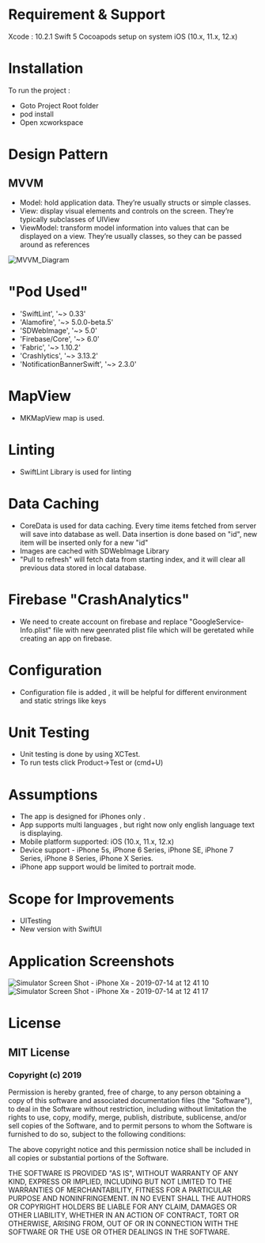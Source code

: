 # Requirement & Support
Xcode : 10.2.1
Swift 5
Cocoapods setup on system
iOS (10.x, 11.x, 12.x)

# Installation
To run the project :
- Goto Project Root folder
- pod install
- Open xcworkspace 

# Design  Pattern
## MVVM
- Model: hold application data. They’re usually structs or simple classes.
- View: display visual elements and controls on the screen. They’re typically subclasses of UIView
- ViewModel: transform model information into values that can be displayed on a view. They’re usually classes, so they can be passed around as references

![MVVM_Diagram](https://user-images.githubusercontent.com/26160090/60809569-97827e00-a1a8-11e9-9a5f-e0c557f73cc7.png)

# "Pod Used"      
- 'SwiftLint', '~> 0.33'
- 'Alamofire', '~> 5.0.0-beta.5'
- 'SDWebImage', '~> 5.0'
- 'Firebase/Core', '~> 6.0'
- 'Fabric', '~> 1.10.2'
- 'Crashlytics', '~> 3.13.2'
- 'NotificationBannerSwift', '~> 2.3.0'

# MapView
- MKMapView map is used.

# Linting
- SwiftLint Library is used for linting

# Data Caching
- CoreData is used for data caching. Every time items fetched from server will save into database as well. Data insertion is done based on "id", new item will be inserted only for a new "id"
- Images are cached with SDWebImage Library
- "Pull to refresh" will fetch data from starting index, and it will clear all previous data stored in local database.

# Firebase "CrashAnalytics"
-  We need to create account on firebase and replace "GoogleService-Info.plist" file with new geenrated plist file which will be geretated while creating an app on firebase.

# Configuration
- Configuration file is added , it will be helpful for different environment and static strings like keys

# Unit Testing
- Unit testing is done by using XCTest.
- To run tests click Product->Test or (cmd+U)

# Assumptions        
-   The app is designed for iPhones only .       
-   App  supports multi languages , but right now only english language text is displaying.
-   Mobile platform supported: iOS (10.x, 11.x, 12.x)        
-   Device support - iPhone 5s, iPhone 6 Series, iPhone SE, iPhone 7 Series, iPhone 8 Series, iPhone X Series. 
-    iPhone app support would be limited to portrait mode.

# Scope for Improvements
- UITesting
- New version with SwiftUI

# Application Screenshots
![Simulator Screen Shot - iPhone Xʀ - 2019-07-14 at 12 41 10](https://user-images.githubusercontent.com/26160090/61180492-b5326600-a634-11e9-9cc5-a1c1d92ad153.png)
![Simulator Screen Shot - iPhone Xʀ - 2019-07-14 at 12 41 17](https://user-images.githubusercontent.com/26160090/61180494-b82d5680-a634-11e9-9d57-c55e39ca17a2.png)

# License
## MIT License

### Copyright (c) 2019 

Permission is hereby granted, free of charge, to any person obtaining a copy
of this software and associated documentation files (the "Software"), to deal
in the Software without restriction, including without limitation the rights
to use, copy, modify, merge, publish, distribute, sublicense, and/or sell
copies of the Software, and to permit persons to whom the Software is
furnished to do so, subject to the following conditions:

The above copyright notice and this permission notice shall be included in all
copies or substantial portions of the Software.

THE SOFTWARE IS PROVIDED "AS IS", WITHOUT WARRANTY OF ANY KIND, EXPRESS OR
IMPLIED, INCLUDING BUT NOT LIMITED TO THE WARRANTIES OF MERCHANTABILITY,
FITNESS FOR A PARTICULAR PURPOSE AND NONINFRINGEMENT. IN NO EVENT SHALL THE
AUTHORS OR COPYRIGHT HOLDERS BE LIABLE FOR ANY CLAIM, DAMAGES OR OTHER
LIABILITY, WHETHER IN AN ACTION OF CONTRACT, TORT OR OTHERWISE, ARISING FROM,
OUT OF OR IN CONNECTION WITH THE SOFTWARE OR THE USE OR OTHER DEALINGS IN THE
SOFTWARE.
